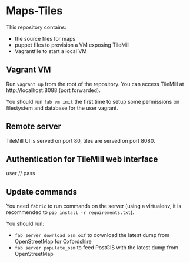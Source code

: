 Maps-Tiles
==========

This repository contains:
 * the source files for maps
 * puppet files to provision a VM exposing TileMill
 * Vagrantfile to start a local VM

Vagrant VM
----------

Run `vagrant up` from the root of the repository. You can access TileMill at http://localhost:8088 (port forwarded).

You should run `fab vm init` the first time to setup some permissions on filestystem and database for the user vagrant.


Remote server
-------------

TileMill UI is served on port 80, tiles are served on port 8080.



Authentication for TileMill web interface
-----------------------------------------

user // pass



Update commands
---------------

You need `fabric` to run commands on the server (using a virtualenv, it is recommended to `pip install -r requirements.txt`).

You should run:
 * `fab server download_osm_oxf` to download the latest dump from OpenStreetMap for Oxfordshire
 * `fab server populate_osm` to feed PostGIS with the latest dump from OpenStreetMap

